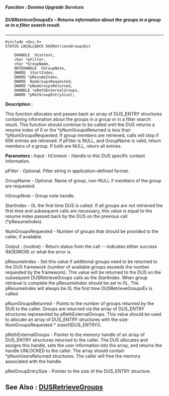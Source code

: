 ##### Function : Domino Upgrade Services
##### DUSRetrieveGroupsEx - Returns information about the groups in a group or in a filter search result.
---
```
#include <dus.h>
STATUS LNCALLBACK DUSRetrieveGroupsEx(

	DHANDLE  hContext,
	char *pFilter,
	char *GroupName,
	NOTEHANDLE  hGroupNote,
	DWORD  StartIndex,
	DWORD *pResumeIndex,
	DWORD  NumGroupsRequested,
	DWORD *pNumGroupsReturned,
	DHANDLE *pRethExternalGroups,
	DWORD *pRetGroupEntrySize);
```
**Description :**

This function allocates and passes back an array of DUS_ENTRY structures 
containing information about the groups in a group or in a filter search 
result.  This function should continue to be called until the DUS returns a 
resume index of 0 or the *pNumGroupsReturned is less than 
*pNumGroupsRequested.  If group members are retrieved, calls will stop if 65K 
entries are retrieved.  If pFilter is NULL, and GroupName is valid, return 
members of a group.  If both are NULL, return all entries.

**Parameters :**
Input :
hContext  -  Handle to this DUS specific context information.

pFilter  -  Optional.  Filter string in application-defined format.

GroupName  -  Optional.  Name of group, non-NULL if members of the group are requested.

hGroupNote  -  Group note handle.

StartIndex  -  0L the first time DUS is called.  If all groups are not retrieved the first time and subsequent calls are necessary, this value is equal to the resume index passed back by the DUS on the previous call (*pResumeIndex).

NumGroupsRequested  -  Number of groups that should be provided to the caller, if available.

Output :
(routine)  -  Return status from the call -- indicates either success (NOERROR) or what the error is.


pResumeIndex  -   Set this value if additional groups need to be returned to the DUS framework (number of available groups exceeds the number requested by the framework).  This value will be returned to the DUS on the subsequent DUSRetrieveGroups calls as the StartIndex.  When group retrieval is complete the pResumeIndex should be set to 0L.  The pResumeIndex will always be 0L the first time DUSRetrieveGroupsEx is called.

pNumGroupsReturned  -  Points to the number of groups returned by the DUS to the caller.  Groups are returned via the array of DUS_ENTRY structures represented by pRethExternalGroups.  This value should be used to allocate an array of DUS_ENTRY structures with the size:   NumGroupsRequested *  sizeof(DUS_ENTRY)).

pRethExternalGroups  -  Pointer to the memory handle  of an array of DUS_ENTRY structures returned to the caller.  The DUS allocates and assigns this handle, sets the user information into the array, and returns the handle UNLOCKED to the caller.  The array should contain *pNumUsersReturned structures.  The caller will free the memory associated with the handle.

pRetGroupEntrySize  -  Pointer to the size of the DUS_ENTRY structure.


**See Also :**
[DUSRetrieveGroups](/domino-c-api-docs/reference/Func/DUSRetrieveGroups)
---
